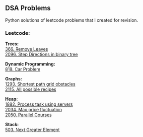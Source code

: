 ## DSA Problems

Python solutions of leetcode problems that I created for revision.

### Leetcode:

**Trees:** \
[366. Remove Leaves](./leetcode/trees/366-remove-leaves.html) \
[2096. Step Directions in binary tree](./leetcode/trees/2096-step-directions-from-bin-tree-node-to-another.html)


**Dynamic Programming:** \
[818. Car Problem](./leetcode/dynamic_programming/818-car-problem.html)


**Graphs:** \
[1293. Shortest path grid obstacles](./leetcode/graphs/1293-shortest-path-grid-obstacles.html) \
[2115. All possible recipes](./leetcode/graphs/2115-all-possible-recipes.html)


**Heap:** \
[1882. Process task using servers](./leetcode/heap/1882-process-task-using-servers.html) \
[2034. Max price fluctuation](./leetcode/heap/2034-max-price-fluctuation.html) \
[2050. Parallel Courses](./leetcode/heap/2050-parallel-courses-iii.html)


**Stack:** \
[503. Next Greater Element](./leetcode/stack/503-next_greater_circular_array.html)
